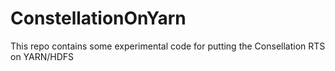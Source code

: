 # ConstellationOnYarn
This repo contains some experimental code for putting the Consellation RTS on YARN/HDFS
